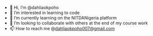 - 👋 Hi, I’m @dahliaokpoho
- 👀 I’m interested in learning to code
- 🌱 I’m currently learning on the NITDANigeria platform 
- 💞️ I’m looking to collaborate with others at the end of my course work
- 📫 How to reach me @dahliaokpoho007@gmail.com 

<!---
dahliaokpoho/dahliaokpoho is a ✨ special ✨ repository because its `README.md` (this file) appears on your GitHub profile.
You can click the Preview link to take a look at your changes.
--->
